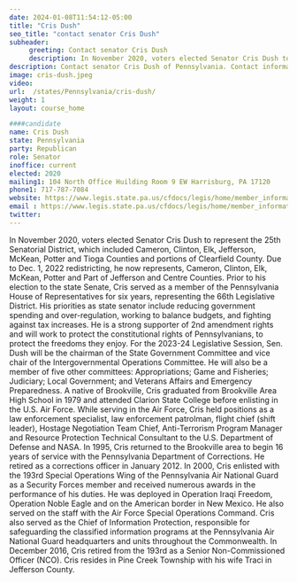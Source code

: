 ```yaml
---
date: 2024-01-08T11:54:12-05:00
title: "Cris Dush"
seo_title: "contact senator Cris Dush"
subheader:
     greeting: Contact senator Cris Dush
     description: In November 2020, voters elected Senator Cris Dush to represent the 25th Senatorial District, which included Cameron, Clinton, Elk, Jefferson, McKean, Potter and Tioga Counties and portions of Clearfield County. Due to Dec. 1, 2022 redistricting, he now represents, Cameron, Clinton, Elk, McKean, Potter and Part of Jefferson and Centre Counties.
description: Contact senator Cris Dush of Pennsylvania. Contact information for Cris Dush includes email address, phone number, and mailing address.
image: cris-dush.jpeg
video:
url:  /states/Pennsylvania/cris-dush/
weight: 1
layout: course_home

####candidate
name: Cris Dush
state: Pennsylvania
party: Republican
role: Senator
inoffice: current
elected: 2020
mailing1: 104 North Office Huilding Room 9 EW Harrisburg, PA 17120
phone1: 717-787-7084
website: https://www.legis.state.pa.us/cfdocs/legis/home/member_information/Senate_bio.cfm?id=1687/
email : https://www.legis.state.pa.us/cfdocs/legis/home/member_information/Senate_bio.cfm?id=1687/
twitter:
---
```


In November 2020, voters elected Senator Cris Dush to represent the 25th Senatorial District, which included Cameron, Clinton, Elk, Jefferson, McKean, Potter and Tioga Counties and portions of Clearfield County. Due to Dec. 1, 2022 redistricting, he now represents, Cameron, Clinton, Elk, McKean, Potter and Part of Jefferson and Centre Counties. Prior to his election to the state Senate, Cris served as a member of the Pennsylvania House of Representatives for six years, representing the 66th Legislative District.
His priorities as state senator include reducing government spending and over-regulation, working to balance budgets, and fighting against tax increases. He is a strong supporter of 2nd amendment rights and will work to protect the constitutional rights of Pennsylvanians, to protect the freedoms they enjoy.
For the 2023-24 Legislative Session, Sen. Dush will be the chairman of the State Government Committee and vice chair of the Intergovernmental Operations Committee. He will also be a member of five other committees: Appropriations; Game and Fisheries; Judiciary; Local Government; and Veterans Affairs and Emergency Preparedness.
A native of Brookville, Cris graduated from Brookville Area High School in 1979 and attended Clarion State College before enlisting in the U.S. Air Force. While serving in the Air Force, Cris held positions as a law enforcement specialist, law enforcement patrolman, flight chief (shift leader), Hostage Negotiation Team Chief, Anti-Terrorism Program Manager and Resource Protection Technical Consultant to the U.S. Department of Defense and NASA.
In 1995, Cris returned to the Brookville area to begin 16 years of service with the Pennsylvania Department of Corrections. He retired as a corrections officer in January 2012.
In 2000, Cris enlisted with the 193rd Special Operations Wing of the Pennsylvania Air National Guard as a Security Forces member and received numerous awards in the performance of his duties. He was deployed in Operation Iraqi Freedom, Operation Noble Eagle and on the American border in New Mexico. He also served on the staff with the Air Force Special Operations Command.
Cris also served as the Chief of Information Protection, responsible for safeguarding the classified information programs at the Pennsylvania Air National Guard headquarters and units throughout the Commonwealth. In December 2016, Cris retired from the 193rd as a Senior Non-Commissioned Officer (NCO).
Cris resides in Pine Creek Township with his wife Traci in Jefferson County.
